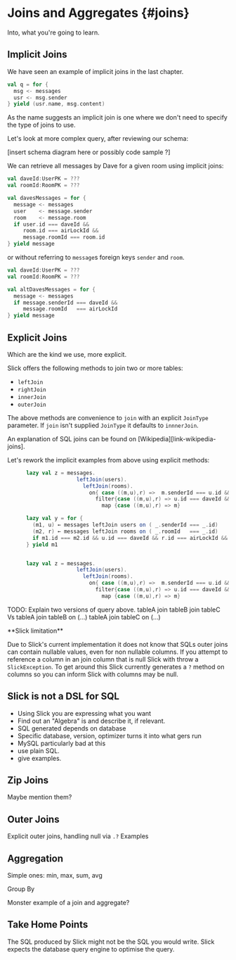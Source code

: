 # Joins and Aggregates {#joins}

Into, what you're going to learn.

## Implicit Joins

We have seen an example of implicit joins in the last chapter.

~~~ scala
val q = for {
  msg <- messages
  usr <- msg.sender
} yield (usr.name, msg.content)
~~~

As the name suggests an implicit join is one where we don't need
to specify the type of joins to use.

Let's look at more complex query,
after reviewing our schema:

[insert schema diagram here or possibly code sample ?]

We can retrieve all messages by Dave for a given room using implicit joins:

~~~ scala
val daveId:UserPK = ???
val roomId:RoomPK = ???

val davesMessages = for {
  message <- messages
  user    <- message.sender
  room    <- message.room
  if user.id === daveId &&
     room.id === airLockId &&
     message.roomId === room.id
} yield message
~~~

or without referring to `message`s foreign keys `sender` and `room`.

~~~ scala
val daveId:UserPK = ???
val roomId:RoomPK = ???

val altDavesMessages = for {
  message <- messages
  if message.senderId === daveId &&
     message.roomId   === airLockId
} yield message
~~~

## Explicit Joins

Which are the kind we use, more explicit.


Slick offers the following methods to join two or more tables:

  * `leftJoin`
  * `rightJoin`
  * `innerJoin`
  * `outerJoin`

The above methods are convenience to `join` with an explicit `JoinType` parameter.
If `join` isn't supplied `JoinType` it defaults to `innnerJoin`.

An explanation of SQL joins can be found on [Wikipedia][link-wikipedia-joins].

Let's rework the implicit examples from above using explicit methods:

``` scala
      lazy val z = messages.
                      leftJoin(users).
                        leftJoin(rooms).
                          on{ case ((m,u),r) =>  m.senderId === u.id && m.roomId === r.id } .
                            filter{case ((m,u),r) => u.id === daveId && r.id === airLockId} .
                              map {case ((m,u),r) => m}

      lazy val y = for {
        (m1, u) ← messages leftJoin users on ( _.senderId === _.id)
        (m2, r) ← messages leftJoin rooms on ( _.roomId   === _.id)
        if m1.id === m2.id && u.id === daveId && r.id === airLockId && r.id.? === m1.roomId
      } yield m1


      lazy val z = messages.
                      leftJoin(users).
                        leftJoin(rooms).
                          on{ case ((m,u),r) =>  m.senderId === u.id && m.roomId === r.id } .
                            filter{case ((m,u),r) => u.id === daveId && r.id === airLockId} .
                              map {case ((m,u),r) => m}

```

TODO: Explain two versions of query above.
tableA join tableB join tableC Vs tableA join tableB on (...) tableA join tableC on (...)






<div class="callout callout-danger">
**Slick limitation**

Due to Slick's current implementation it does not know that SQLs outer joins can contain nullable values,
even for non nullable columns.
If you attempt to reference a column in an join column that is null Slick with throw a `SlickException`.
To get around this Slick currently generates a `?` method on columns so you can inform Slick with columns may be null.

</div>


## Slick is not a DSL for SQL

- Using Slick you are expressing what you want
- Find out an "Algebra" is and describe it, if relevant.
- SQL generated depends on database
- Specific database, version, optimizer turns it into what gers run
- MySQL particularly bad at this
- use plain SQL.
- give examples.

## Zip Joins

Maybe mention them?

## Outer Joins

Explicit outer joins, handling null via `.?`
Examples

## Aggregation



Simple ones: min, max, sum, avg

Group By

Monster example of a join and aggregate?

## Take Home Points

The SQL produced by Slick might not be the SQL you would write.
Slick expects the database query engine to optimise the query.
